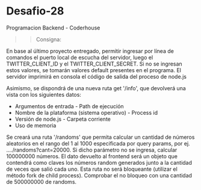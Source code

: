 # Desafio-28
Programacion Backend - Coderhouse

>> Consigna:

En base al último proyecto entregado, permitir ingresar por línea de comandos el puerto local de escucha del servidor, luego el TWITTER_CLIENT_ID y el TWITTER_CLIENT_SECRET.
Si no se ingresan estos valores, se tomarán valores default presentes en el programa.
El servidor imprimirá en consola el código de salida del proceso de node.js

Asimismo, se dispondrá de una nueva ruta get '/info', que devolverá una vista con los siguientes datos:
- Argumentos de entrada                                       - Path de ejecución
- Nombre de la plataforma (sistema operativo)                 - Process id
- Versión de node.js                                          - Carpeta corriente
- Uso de memoria

Se creará una ruta '/randoms' que permita calcular un cantidad de números aleatorios en el rango del 1 al 1000 especificada por query params, por ej. ..../randoms?cant=20000. Si dicho parámetro no se ingresa, calcular 100000000 números.
El dato devuelto al frontend será un objeto que contendrá como claves los números random generados junto a la cantidad de veces que salió cada uno. Esta ruta no será bloqueante (utilizar el método fork de child process). Comprobar el no bloqueo con una cantidad de 500000000 de randoms.

